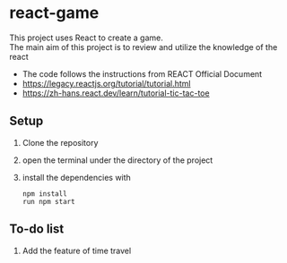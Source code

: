 # react-game
 This project uses React to create a game.  
 The main aim of this project is to review and utilize the knowledge of the react   

* The code follows the instructions from REACT Official Document
* https://legacy.reactjs.org/tutorial/tutorial.html
* https://zh-hans.react.dev/learn/tutorial-tic-tac-toe

## Setup 
1. Clone the repository
2. open the terminal under the directory of the project
3. install the dependencies with
   
   ```
   npm install
   run npm start
   ```
## To-do list
1. Add the feature of time travel
